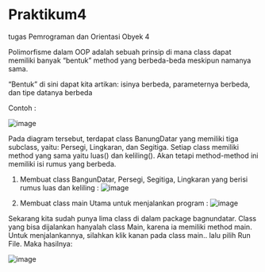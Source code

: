 # Praktikum4
tugas Pemrograman dan Orientasi Obyek 4

Polimorfisme dalam OOP adalah sebuah prinsip di mana class dapat memiliki banyak “bentuk” method yang berbeda-beda meskipun namanya sama.

“Bentuk” di sini dapat kita artikan: isinya berbeda, parameternya berbeda, dan tipe datanya berbeda

Contoh :

![image](https://user-images.githubusercontent.com/92707545/201054868-cbbf4054-f683-45dd-bd60-8b0f1c454e92.png)

Pada diagram tersebut, terdapat class BanungDatar yang memiliki tiga subclass, yaitu: Persegi, Lingkaran, dan Segitiga.
Setiap class memiliki method yang sama yaitu luas() dan keliling(). Akan tetapi method-method ini memiliki isi rumus yang berbeda.

1. Membuat class BangunDatar, Persegi, Segitiga, Lingkaran yang berisi rumus luas dan keliling :
![image](https://user-images.githubusercontent.com/92707545/201055532-23a0c6e3-2192-4696-8f3a-d0db7e32a82b.png)

2. Membuat class main Utama untuk menjalankan program :
![image](https://user-images.githubusercontent.com/92707545/201055827-7ce8b0ca-a459-4927-838a-3244946fbc01.png)

Sekarang kita sudah punya lima class di dalam package bagnundatar.
Class yang bisa dijalankan hanyalah class Main, karena ia memiliki method main.
Untuk menjalankannya, silahkan klik kanan pada class main.. lalu pilih Run File.
Maka hasilnya:

![image](https://user-images.githubusercontent.com/92707545/201056345-650ff1d1-cc93-4cb7-a71b-886c9039dc94.png)

